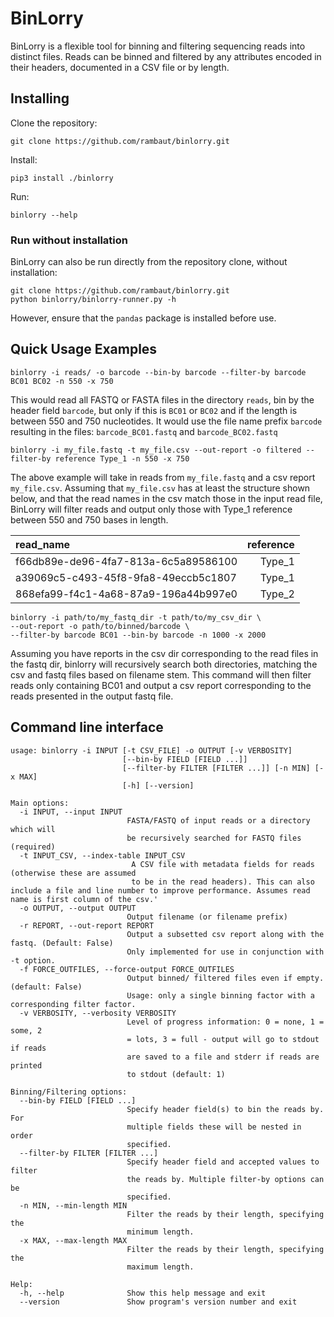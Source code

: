 # BinLorry

BinLorry is a flexible tool for binning and filtering sequencing reads into distinct files. Reads can be binned and filtered by any
attributes encoded in their headers, documented in a CSV file or by length.

## Installing

Clone the repository:
```
git clone https://github.com/rambaut/binlorry.git
```

Install:
```
pip3 install ./binlorry
```

Run:
```
binlorry --help
```

### Run without installation

BinLorry can also be run directly from the repository clone, without installation:
```
git clone https://github.com/rambaut/binlorry.git
python binlorry/binlorry-runner.py -h
```
However, ensure that the ``pandas`` package is installed before use.


## Quick Usage Examples

```
binlorry -i reads/ -o barcode --bin-by barcode --filter-by barcode BC01 BC02 -n 550 -x 750
```

This would read all FASTQ or FASTA files in the directory `reads`, bin by the header field `barcode`, but only if this is `BC01` or `BC02` and if the length is between 550 and 750 nucleotides.
It would use the file name prefix `barcode` resulting in the files: `barcode_BC01.fastq` and `barcode_BC02.fastq`

```
binlorry -i my_file.fastq -t my_file.csv --out-report -o filtered --filter-by reference Type_1 -n 550 -x 750
```

The above example will take in reads from ``my_file.fastq`` and a csv report ``my_file.csv``. Assuming that ``my_file.csv`` has at least the structure shown below, and that the read names in the csv match those in the input read file, BinLorry will filter reads and output only those with Type_1 reference between 550 and 750 bases in length.

| read_name                             | reference | 
|:--------------------------------------|-----------:| 
| f66db89e-de96-4fa7-813a-6c5a89586100 | Type_1    | 
| a39069c5-c493-45f8-9fa8-49eccb5c1807 | Type_1    | 
| 868efa99-f4c1-4a68-87a9-196a44b997e0 | Type_2    | 


```
binlorry -i path/to/my_fastq_dir -t path/to/my_csv_dir \
--out-report -o path/to/binned/barcode \
--filter-by barcode BC01 --bin-by barcode -n 1000 -x 2000
```

Assuming you have reports in the csv dir corresponding to the read files in the fastq dir, binlorry will recursively search both directories, matching the csv and fastq files based on filename stem. This command will then filter reads only containing BC01 and output a csv report corresponding to the reads presented in the output fastq file.

## Command line interface
```
usage: binlorry -i INPUT [-t CSV_FILE] -o OUTPUT [-v VERBOSITY]
                         [--bin-by FIELD [FIELD ...]]
                         [--filter-by FILTER [FILTER ...]] [-n MIN] [-x MAX]
                         [-h] [--version]

Main options:
  -i INPUT, --input INPUT
                          FASTA/FASTQ of input reads or a directory which will
                          be recursively searched for FASTQ files (required)
  -t INPUT_CSV, --index-table INPUT_CSV
                           A CSV file with metadata fields for reads (otherwise these are assumed
                           to be in the read headers). This can also include a file and line number to improve performance. Assumes read name is first column of the csv.'
  -o OUTPUT, --output OUTPUT
                          Output filename (or filename prefix)
  -r REPORT, --out-report REPORT
                          Output a subsetted csv report along with the fastq. (Default: False)
                          Only implemented for use in conjunction with -t option.
  -f FORCE_OUTFILES, --force-output FORCE_OUTFILES
                          Output binned/ filtered files even if empty. (default: False)
                          Usage: only a single binning factor with a corresponding filter factor.
  -v VERBOSITY, --verbosity VERBOSITY
                          Level of progress information: 0 = none, 1 = some, 2
                          = lots, 3 = full - output will go to stdout if reads
                          are saved to a file and stderr if reads are printed
                          to stdout (default: 1)

Binning/Filtering options:
  --bin-by FIELD [FIELD ...]
                          Specify header field(s) to bin the reads by. For
                          multiple fields these will be nested in order
                          specified.
  --filter-by FILTER [FILTER ...]
                          Specify header field and accepted values to filter
                          the reads by. Multiple filter-by options can be
                          specified.
  -n MIN, --min-length MIN
                          Filter the reads by their length, specifying the
                          minimum length.
  -x MAX, --max-length MAX
                          Filter the reads by their length, specifying the
                          maximum length.

Help:
  -h, --help              Show this help message and exit
  --version               Show program's version number and exit
```
